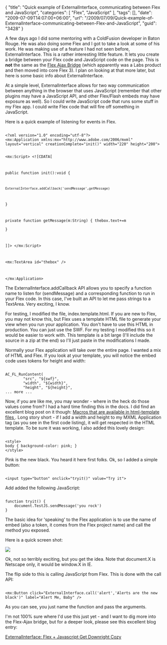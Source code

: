 {
	"title": "Quick example of ExternalInterface, communicating between Flex and JavaScript",
	"categories": [
		"Flex",
		"JavaScript"
	],
	"tags": [],
	"date": "2009-07-09T14:07:00+06:00",
	"url": "/2009/07/09/Quick-example-of-ExternalInterface-communicating-between-Flex-and-JavaScript",
	"guid": "3428"
}

A few days ago I did some mentoring with a ColdFusion developer in Baton Rouge. He was also doing some Flex and I got to take a look at some of his work. He was making use of a feature I had not seen before, ExternalInterface. This is a rather interesting little feature. It lets you create a bridge between your Flex code and JavaScript code on the page. This is <b>not</b> the same as the <a href="http://livedocs.adobe.com/flex/3/html/help.html?content=ajaxbridge_1.html">Flex Ajax Bridge</a> (which apparently was a Labs product and then moved into core Flex 3). I plan on looking at that more later, but here is some basic info about ExternalInterface.
<!--more-->
At a simple level, ExternalInterface allows for two way communication between anything in the browser that uses JavaScript (remember that other plugins may have a JavaScript API, and other Flex/Flash embeds may have exposure as well). So I could write JavaScript code that runs some stuff in my Flex app. I could write Flex code that will fire off something in JavaScript.

Here is a quick example of listening for events in Flex. 

<code>
&lt;?xml version="1.0" encoding="utf-8"?&gt;
&lt;mx:Application xmlns:mx="http://www.adobe.com/2006/mxml" layout="vertical" creationComplete="init()" width="220" height="200"&gt;

&lt;mx:Script&gt;
&lt;![CDATA[

public function init():void {

	ExternalInterface.addCallback('sendMessage',getMessage)	
	
}	

private function getMessage(m:String) {
	thebox.text+=m	
}	

]]&gt;
&lt;/mx:Script&gt;	

&lt;mx:TextArea id="thebox" /&gt;

&lt;/mx:Application&gt;
</code>

The ExternalInterface.addCallback API allows you to specify a function name to listen for (sendMessage) and a corresponding function to run in your Flex code. In this case, I've built an API to let me pass strings to a TextArea. Very exciting, I know.

For testing, I modified the file, index.template.html. If you are new to Flex, you may not know this, but Flex uses a template HTML file to generate your view when you run your application. You don't have to use this HTML in production. You can just use the SWF. For my testing I modified this so it would be easier to work with. This template is a bit large (I'll include the source in a zip at the end) so I'll just paste in the modifications I made.

Normally your Flex application will take over the entire page. I wanted a mix of HTML and Flex. If you look at your template, you will notice the embed code uses tokens for height and width:

<code>
AC_FL_RunContent(
		"src", "${swf}",
		"width", "${width}",
		"height", "${height}",
... more ...
</code>

Now, if you are like me, you may wonder - where in the heck do those values come from? I had a hard time finding this in the docs. I did find an excellent blog post on it though: <a href="http://www.morearty.com/blog/2007/01/24/macros-that-are-available-in-html-template-files/">Macros that are available in html-template files </a>. Long story short - if I add a width and height to my MXML Application tag (as you see in the first code listing), it will get respected in the HTML template. To be sure it was working, I also added this lovely design:

<code>
&lt;style&gt;
body { background-color: pink; }
&lt;/style&gt;
</code>

Pink is the new black. You heard it here first folks. Ok, so I added a simple button:

<code>
&lt;input type="button" onclick="tryit()" value="Try it"&gt;
</code>

Add added the following JavaScript:

<code>
function tryit() {
	document.TestJS.sendMessage('you rock')
}
</code>

The basic idea for 'speaking' to the Flex application is to use the name of embed (also a token, it comes from the Flex project name) and call the method you exposed.

Here is a quick screen shot: 

<img src="http://www.raymondcamden.com/images//Picture 246.png">

Ok, not so terribly exciting, but you get the idea. Note that document.X is Netscape only, it would be window.X in IE. 

The flip side to this is calling JavaScript from Flex. This is done with the call API:

<code>
&lt;mx:Button click="ExternalInterface.call('alert','Alerts are the new black')" label="Alert Me, Baby" /&gt;	
</code>

As you can see, you just name the function and pass the arguments. 

I'm not 100% sure where I'd use this just yet - and I want to dig more into the Flex-Ajax bridge, but for a deeper look, please see this excellent blog entry:

<a href="http://blogs.4point.com/taylor.bastien/2009/02/flex-javascript-the-externalinterface-and-you.html">ExternalInterface: Flex + Javascript Get Downright Cozy</a>